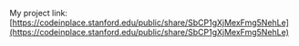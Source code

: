 My project link: [https://codeinplace.stanford.edu/public/share/SbCP1gXjMexFmg5NehLe](https://codeinplace.stanford.edu/public/share/SbCP1gXjMexFmg5NehLe)

